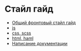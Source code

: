 Стайл гайд
==========

* [Общий фронтовый стайл гайд](common/README.md)
* [js](js/README.md)
* [css, scss](css-scss/README.md)
* [html, haml](html-haml/README.md)
* [Написание документации](docs/README.md)
